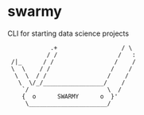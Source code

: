 # swarmy
CLI for starting data science projects

``` 
            .+                  / \
           / /                 /   : 
 /|_      / /                 /    /
 \  \    / /                 /    /
  \  \  / /                 /    /
   \  \/_/_________________/    /
    `/                      \  /
    {  o      SWARMY      o  }'
     \______________________/
```
